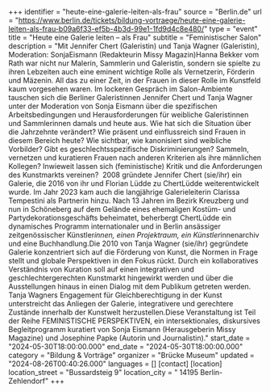 +++
identifier = "heute-eine-galerie-leiten-als-frau"
source = "Berlin.de"
url = "https://www.berlin.de/tickets/bildung-vortraege/heute-eine-galerie-leiten-als-frau-b09a6f33-ef5b-4b3d-99e1-1fd9d4c8e480/"
type = "event"
title = "Heute eine Galerie leiten – als Frau"
subtitle = "Feministischer Salon"
description = "Mit Jennifer Chert (Galeristin) und Tanja Wagner (Galeristin), Moderation: SonjaEismann (Redakteurin Missy Magazin)Hanna Bekker vom Rath war nicht nur Malerin, Sammlerin und Galeristin, sondern sie spielte zu ihren Lebzeiten auch eine eminent wichtige Rolle als Vernetzerin, Förderin und Mäzenin. All das zu einer Zeit, in der Frauen in dieser Rolle im Kunstfeld kaum vorgesehen waren. Im lockeren Gespräch im Salon-Ambiente tauschen sich die Berliner Galeristinnen Jennifer Chert und Tanja Wagner unter der Moderation von Sonja Eismann über die spezifischen Arbeitsbedingungen und Herausforderungen für weibliche Galeristinnen und Sammlerinnen damals und heute aus. Wie hat sich die Situation über die Jahrzehnte verändert? Wie präsent und einflussreich sind Frauen in diesem Bereich heute? Wie sichtbar, wie kanonisiert sind weibliche Vorbilder? Gibt es geschlechtsspezifische Diskriminierungen? Sammeln, vernetzen und kuratieren Frauen nach anderen Kriterien als ihre männlichen Kollegen? Inwieweit lassen sich (feministische) Kritik und die Anforderungen des Kunstmarkts vereinen?  2008 gründete Jennifer Chert (sie/ihr) ein Galerie, die 2016 von ihr und Florian Lüdde zu ChertLüdde weiterentwickelt wurde. Im Jahr 2023 kam auch die langjährige Galerieleiterin Clarissa Tempestini als Partnerin hinzu. Nach 13 Jahren im Bezirk Kreuzberg und nun in Schöneberg auf dem Gelände eines ehemaligen Kostüm- und Partydekorationsgeschäfts beheimatet, beherbergt ChertLüdde ein dynamisches Programm internationaler und in Berlin ansässiger zeitgenössischer Künstler*innen, einen Projektraum, ein Künstler*innenarchiv und eine Buchhandlung.Die 2010 von Tanja Wagner (sie/ihr) gegründete Galerie konzentriert sich auf die Förderung von Kunst, die Normen in Frage stellt und globale Perspektiven in den Fokus rückt. Durch ein kollaboratives Verständnis von Kuration soll auf einen integrativen und geschlechtergerechten Kunstmarkt hingewirkt werden und über die Ausstellungen hinaus in einen Dialog mit dem Publikum getreten werden. Tanja Wagners Engagement für Gleichberechtigung in der Kunst unterstreicht das Anliegen der Galerie, integrativere und gerechtere Zustände innerhalb der Kunstwelt herzustellen.Diese Veranstaltung ist Teil der Reihe FEMINISTISCHE PERSPEKTIVEN, ein intersektionales, diskursives Begleitprogramm kuratiert von Sonja Eismann (Herausgeberin Missy Magazine) und Josephine Papke (Autorin und Journalistin)."
start_date = "2024-05-30T18:00:00.000"
end_date = "2024-05-30T18:00:00.000"
category = "Bildung & Vorträge"
organizer = "Brücke Museum"
updated = "2024-08-26T00:40:26.000"
languages = []
[contact]
[location]
location_street = "Bussardsteig 9"
location_city = " 14195 Berlin-Zehlendorf"
+++